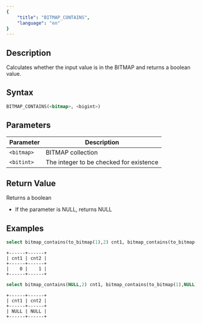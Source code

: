 ```yaml
---
{
    "title": "BITMAP_CONTAINS",
    "language": "en"
}
---
```


## Description

Calculates whether the input value is in the BITMAP and returns a boolean value.

## Syntax

```sql
BITMAP_CONTAINS(<bitmap>, <bigint>)
```

## Parameters

| Parameter  | Description                             |
|------------|-----------------------------------------|
| `<bitmap>` | BITMAP collection                       |
| `<bitint>` | The integer to be checked for existence |

## Return Value

Returns a boolean
- If the parameter is NULL, returns NULL

## Examples

```sql
select bitmap_contains(to_bitmap(1),2) cnt1, bitmap_contains(to_bitmap(1),1) cnt2;
```

```text
+------+------+
| cnt1 | cnt2 |
+------+------+
|    0 |    1 |
+------+------+
```

```sql
select bitmap_contains(NULL,2) cnt1, bitmap_contains(to_bitmap(1),NULL) cnt2;
```

```text
+------+------+
| cnt1 | cnt2 |
+------+------+
| NULL | NULL |
+------+------+
```
